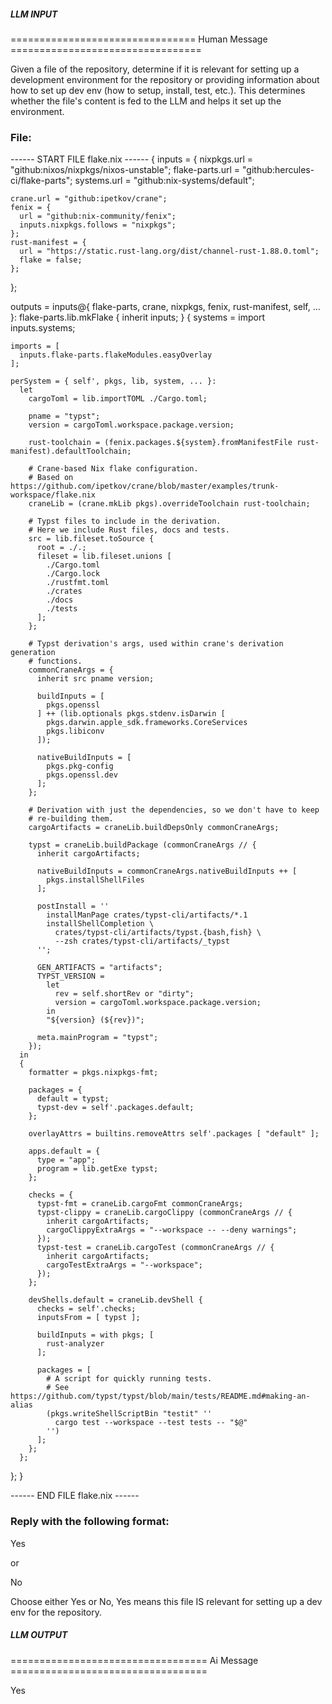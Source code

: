 ##### LLM INPUT #####
================================ Human Message =================================

Given a file of the repository, determine if it is relevant for setting up a development environment for the repository or providing information about how to set up dev env (how to setup, install, test, etc.). This determines whether the file's content is fed to the LLM and helps it set up the environment.

### File:
------ START FILE flake.nix ------
{
  inputs = {
    nixpkgs.url = "github:nixos/nixpkgs/nixos-unstable";
    flake-parts.url = "github:hercules-ci/flake-parts";
    systems.url = "github:nix-systems/default";

    crane.url = "github:ipetkov/crane";
    fenix = {
      url = "github:nix-community/fenix";
      inputs.nixpkgs.follows = "nixpkgs";
    };
    rust-manifest = {
      url = "https://static.rust-lang.org/dist/channel-rust-1.88.0.toml";
      flake = false;
    };
  };

  outputs = inputs@{ flake-parts, crane, nixpkgs, fenix, rust-manifest, self, ... }: flake-parts.lib.mkFlake { inherit inputs; } {
    systems = import inputs.systems;

    imports = [
      inputs.flake-parts.flakeModules.easyOverlay
    ];

    perSystem = { self', pkgs, lib, system, ... }:
      let
        cargoToml = lib.importTOML ./Cargo.toml;

        pname = "typst";
        version = cargoToml.workspace.package.version;

        rust-toolchain = (fenix.packages.${system}.fromManifestFile rust-manifest).defaultToolchain;

        # Crane-based Nix flake configuration.
        # Based on https://github.com/ipetkov/crane/blob/master/examples/trunk-workspace/flake.nix
        craneLib = (crane.mkLib pkgs).overrideToolchain rust-toolchain;

        # Typst files to include in the derivation.
        # Here we include Rust files, docs and tests.
        src = lib.fileset.toSource {
          root = ./.;
          fileset = lib.fileset.unions [
            ./Cargo.toml
            ./Cargo.lock
            ./rustfmt.toml
            ./crates
            ./docs
            ./tests
          ];
        };

        # Typst derivation's args, used within crane's derivation generation
        # functions.
        commonCraneArgs = {
          inherit src pname version;

          buildInputs = [
            pkgs.openssl
          ] ++ (lib.optionals pkgs.stdenv.isDarwin [
            pkgs.darwin.apple_sdk.frameworks.CoreServices
            pkgs.libiconv
          ]);

          nativeBuildInputs = [
            pkgs.pkg-config
            pkgs.openssl.dev
          ];
        };

        # Derivation with just the dependencies, so we don't have to keep
        # re-building them.
        cargoArtifacts = craneLib.buildDepsOnly commonCraneArgs;

        typst = craneLib.buildPackage (commonCraneArgs // {
          inherit cargoArtifacts;

          nativeBuildInputs = commonCraneArgs.nativeBuildInputs ++ [
            pkgs.installShellFiles
          ];

          postInstall = ''
            installManPage crates/typst-cli/artifacts/*.1
            installShellCompletion \
              crates/typst-cli/artifacts/typst.{bash,fish} \
              --zsh crates/typst-cli/artifacts/_typst
          '';

          GEN_ARTIFACTS = "artifacts";
          TYPST_VERSION =
            let
              rev = self.shortRev or "dirty";
              version = cargoToml.workspace.package.version;
            in
            "${version} (${rev})";

          meta.mainProgram = "typst";
        });
      in
      {
        formatter = pkgs.nixpkgs-fmt;

        packages = {
          default = typst;
          typst-dev = self'.packages.default;
        };

        overlayAttrs = builtins.removeAttrs self'.packages [ "default" ];

        apps.default = {
          type = "app";
          program = lib.getExe typst;
        };

        checks = {
          typst-fmt = craneLib.cargoFmt commonCraneArgs;
          typst-clippy = craneLib.cargoClippy (commonCraneArgs // {
            inherit cargoArtifacts;
            cargoClippyExtraArgs = "--workspace -- --deny warnings";
          });
          typst-test = craneLib.cargoTest (commonCraneArgs // {
            inherit cargoArtifacts;
            cargoTestExtraArgs = "--workspace";
          });
        };

        devShells.default = craneLib.devShell {
          checks = self'.checks;
          inputsFrom = [ typst ];

          buildInputs = with pkgs; [
            rust-analyzer
          ];

          packages = [
            # A script for quickly running tests.
            # See https://github.com/typst/typst/blob/main/tests/README.md#making-an-alias
            (pkgs.writeShellScriptBin "testit" ''
              cargo test --workspace --test tests -- "$@"
            '')
          ];
        };
      };
  };
}

------ END FILE flake.nix ------

### Reply with the following format:

<rel>Yes</rel>

or

<rel>No</rel>

Choose either Yes or No, Yes means this file IS relevant for setting up a dev env for the repository.

##### LLM OUTPUT #####
================================== Ai Message ==================================

<rel>Yes</rel>
